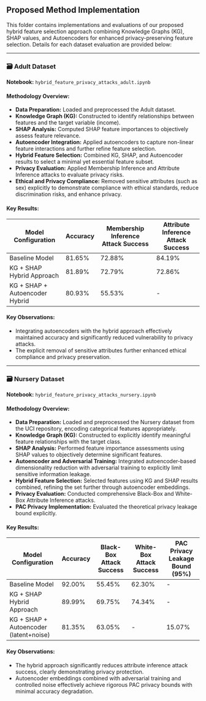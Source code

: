 ## Proposed Method Implementation

This folder contains implementations and evaluations of our proposed hybrid feature selection approach combining Knowledge Graphs (KG), SHAP values, and Autoencoders for enhanced privacy-preserving feature selection. Details for each dataset evaluation are provided below:

---

### 🗃️ Adult Dataset

**Notebook:** `hybrid_feature_privacy_attacks_adult.ipynb`

#### Methodology Overview:

- **Data Preparation:** Loaded and preprocessed the Adult dataset.
- **Knowledge Graph (KG):** Constructed to identify relationships between features and the target variable (income).
- **SHAP Analysis:** Computed SHAP feature importances to objectively assess feature relevance.
- **Autoencoder Integration:** Applied autoencoders to capture non-linear feature interactions and further refine feature selection.
- **Hybrid Feature Selection:** Combined KG, SHAP, and Autoencoder results to select a minimal yet essential feature subset.
- **Privacy Evaluation:** Applied Membership Inference and Attribute Inference attacks to evaluate privacy risks.
- **Ethical and Privacy Compliance:** Removed sensitive attributes (such as sex) explicitly to demonstrate compliance with ethical standards, reduce discrimination risks, and enhance privacy.

#### Key Results:

| Model Configuration            | Accuracy | Membership Inference Attack Success | Attribute Inference Attack Success |
|--------------------------------|----------|-------------------------------------|------------------------------------|
| Baseline Model                 | 81.65%   | 72.88%                              | 84.19%                             |
| KG + SHAP Hybrid Approach      | 81.89%   | 72.79%                              | 72.86%                             |
| KG + SHAP + Autoencoder Hybrid | 80.93%   | 55.53%                              | -                                  |

#### Key Observations:

- Integrating autoencoders with the hybrid approach effectively maintained accuracy and significantly reduced vulnerability to privacy attacks.
- The explicit removal of sensitive attributes further enhanced ethical compliance and privacy preservation.

---

### 🗃️ Nursery Dataset

**Notebook:** `hybrid_feature_privacy_attacks_nursery.ipynb`

#### Methodology Overview:

- **Data Preparation:** Loaded and preprocessed the Nursery dataset from the UCI repository, encoding categorical features appropriately.
- **Knowledge Graph (KG):** Constructed to explicitly identify meaningful feature relationships with the target class.
- **SHAP Analysis:** Performed feature importance assessments using SHAP values to objectively determine significant features.
- **Autoencoder and Adversarial Training:** Integrated autoencoder-based dimensionality reduction with adversarial training to explicitly limit sensitive information leakage.
- **Hybrid Feature Selection:** Selected features using KG and SHAP results combined, refining the set further through autoencoder embeddings.
- **Privacy Evaluation:** Conducted comprehensive Black-Box and White-Box Attribute Inference attacks.
- **PAC Privacy Implementation:** Evaluated the theoretical privacy leakage bound explicitly.

#### Key Results:

| Model Configuration                    | Accuracy | Black-Box Attack Success | White-Box Attack Success | PAC Privacy Leakage Bound (95%) |
|----------------------------------------|----------|--------------------------|--------------------------|---------------------------------|
| Baseline Model                         | 92.00%   | 55.45%                   | 62.30%                   | -                               |
| KG + SHAP Hybrid Approach              | 89.99%   | 69.75%                   | 74.34%                   | -                               |
| KG + SHAP + Autoencoder (latent+noise) | 81.35%   | 63.05%                   | -                        | 15.07%                          |

#### Key Observations:

- The hybrid approach significantly reduces attribute inference attack success, clearly demonstrating privacy protection.
- Autoencoder embeddings combined with adversarial training and controlled noise effectively achieve rigorous PAC privacy bounds with minimal accuracy degradation.
